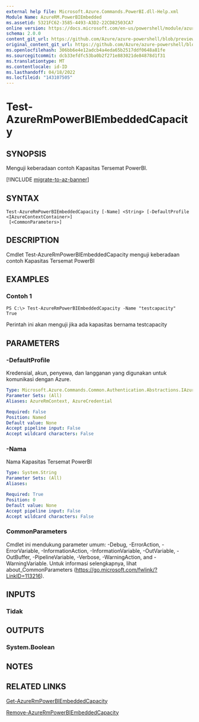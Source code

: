 ```yaml
---
external help file: Microsoft.Azure.Commands.PowerBI.dll-Help.xml
Module Name: AzureRM.PowerBIEmbedded
ms.assetid: 5321FC62-3585-4493-A3D2-22CD82503CA7
online version: https://docs.microsoft.com/en-us/powershell/module/azurerm.powerbiembedded/test-azurermpowerbiembeddedcapacity
schema: 2.0.0
content_git_url: https://github.com/Azure/azure-powershell/blob/preview/src/ResourceManager/PowerBIEmbedded/Commands.PowerBI/help/Test-AzureRmPowerBIEmbeddedCapacity.md
original_content_git_url: https://github.com/Azure/azure-powershell/blob/preview/src/ResourceManager/PowerBIEmbedded/Commands.PowerBI/help/Test-AzureRmPowerBIEmbeddedCapacity.md
ms.openlocfilehash: 306bb6e4e12adcb4a4eda65b2517ddf0648a81fe
ms.sourcegitcommit: dcb33efdfc53ba0b2f271e883021de84878d1f31
ms.translationtype: MT
ms.contentlocale: id-ID
ms.lasthandoff: 04/18/2022
ms.locfileid: "143107505"
---
```

# Test-AzureRmPowerBIEmbeddedCapacity

## SYNOPSIS
Menguji keberadaan contoh Kapasitas Tersemat PowerBI.

[!INCLUDE [migrate-to-az-banner](../../includes/migrate-to-az-banner.md)]

## SYNTAX

```
Test-AzureRmPowerBIEmbeddedCapacity [-Name] <String> [-DefaultProfile <IAzureContextContainer>]
 [<CommonParameters>]
```

## DESCRIPTION
Cmdlet Test-AzureRmPowerBIEmbeddedCapacity menguji keberadaan contoh Kapasitas Tersemat PowerBI

## EXAMPLES

### Contoh 1
```
PS C:\> Test-AzureRmPowerBIEmbeddedCapacity -Name "testcapacity"
True
```

Perintah ini akan menguji jika ada kapasitas bernama testcapacity

## PARAMETERS

### -DefaultProfile
Kredensial, akun, penyewa, dan langganan yang digunakan untuk komunikasi dengan Azure.

```yaml
Type: Microsoft.Azure.Commands.Common.Authentication.Abstractions.IAzureContextContainer
Parameter Sets: (All)
Aliases: AzureRmContext, AzureCredential

Required: False
Position: Named
Default value: None
Accept pipeline input: False
Accept wildcard characters: False
```

### -Nama
Nama Kapasitas Tersemat PowerBI

```yaml
Type: System.String
Parameter Sets: (All)
Aliases:

Required: True
Position: 0
Default value: None
Accept pipeline input: False
Accept wildcard characters: False
```

### CommonParameters
Cmdlet ini mendukung parameter umum: -Debug, -ErrorAction, -ErrorVariable, -InformationAction, -InformationVariable, -OutVariable, -OutBuffer, -PipelineVariable, -Verbose, -WarningAction, and -WarningVariable. Untuk informasi selengkapnya, lihat about_CommonParameters (https://go.microsoft.com/fwlink/?LinkID=113216).

## INPUTS

### Tidak

## OUTPUTS

### System.Boolean

## NOTES

## RELATED LINKS

[Get-AzureRmPowerBIEmbeddedCapacity](./Get-AzureRmPowerBIEmbeddedCapacity.md)

[Remove-AzureRmPowerBIEmbeddedCapacity](./Remove-AzureRmPowerBIEmbeddedCapacity.md)
